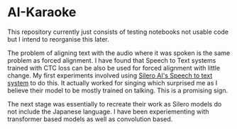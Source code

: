 # AI-Karaoke
This repository currently just consists of testing notebooks not usable code but I intend to reorganise this later.


The problem of aligning text with the audio where it was spoken is the same problem as forced alignment. I have found that Speech to Text systems trained with CTC loss can be also be used for forced alignment with little change.
My first experiments involved using [Silero AI's Speech to text system](https://tfhub.dev/silero) to do this. It actually worked for singing which surprised me as I believe their model to be mostly trained on talking. This is a promising sign.

The next stage was essentially to recreate their work as Silero models do not include the Japanese language. I have been experiementing with transformer based models as well as convolution based.
